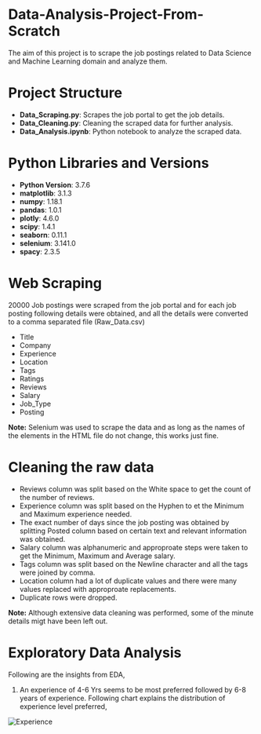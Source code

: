 # Data-Analysis-Project-From-Scratch

The aim of this project is to scrape the job postings related to Data Science and Machine Learning domain and analyze them. 

# Project Structure

- **Data_Scraping.py**: Scrapes the job portal to get the job details.
- **Data_Cleaning.py**: Cleaning the scraped data for further analysis.
- **Data_Analysis.ipynb**: Python notebook to analyze the scraped data. 

# Python Libraries and Versions 

- **Python Version**: 3.7.6
- **matplotlib**: 3.1.3
- **numpy**: 1.18.1
- **pandas**: 1.0.1
- **plotly**: 4.6.0
- **scipy**: 1.4.1
- **seaborn**: 0.11.1
- **selenium**: 3.141.0
- **spacy**: 2.3.5

# Web Scraping

20000 Job postings were scraped from the job portal and for each job posting following details were obtained, and all the details were converted to a comma separated file (Raw_Data.csv)

- Title
- Company
- Experience
- Location
- Tags
- Ratings
- Reviews
- Salary
- Job_Type
- Posting

**Note:** Selenium was used to scrape the data and as long as the names of the elements in the HTML file do not change, this works just fine. 

# Cleaning the raw data

- Reviews column was split based on the White space to get the count of the number of reviews.
- Experience column was split based on the Hyphen to et the Minimum and Maximum experience needed. 
- The exact number of days since the job posting was obtained by splitting Posted column based on certain text and relevant information was obtained. 
- Salary column was alphanumeric and approproate steps were taken to get the Minimum, Maximum and Average salary.
- Tags column was split based on the Newline character and all the tags were joined by comma.
- Location column had a lot of duplicate values and there were many values replaced with approproate replacements. 
- Duplicate rows were dropped. 

**Note:** Although extensive data cleaning was performed, some of the minute details migt have been left out. 

# Exploratory Data Analysis

Following are the insights from EDA,

1. An experience of 4-6 Yrs seems to be most preferred followed by 6-8 years of experience. Following chart explains the distribution of experience level preferred,

![Experience](https://user-images.githubusercontent.com/25604111/129079385-b33a2918-ff8f-4472-ab92-710fa13297b2.png)
